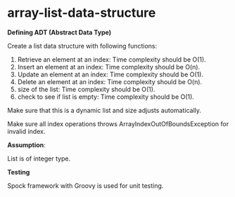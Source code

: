 # array-list-data-structure

**Defining ADT (Abstract Data Type)**

Create a list data structure with following functions:

1. Retrieve an element at an index: Time complexity should be O(1).
2. Insert an element at an index: Time complexity should be O(n).
3. Update an element at an index: Time complexity should be O(1).
4. Delete an element at an index: Time complexity should be O(n).
5. size of the list: Time complexity should be O(1).
6. check to see if list is empty: Time complexity should be O(1).

Make sure that this is a dynamic list and size adjusts automatically.

Make sure all index operations throws ArrayIndexOutOfBoundsException for invalid index.

**Assumption**:

List is of integer type.

**Testing**

Spock framework with Groovy is used for unit testing.


